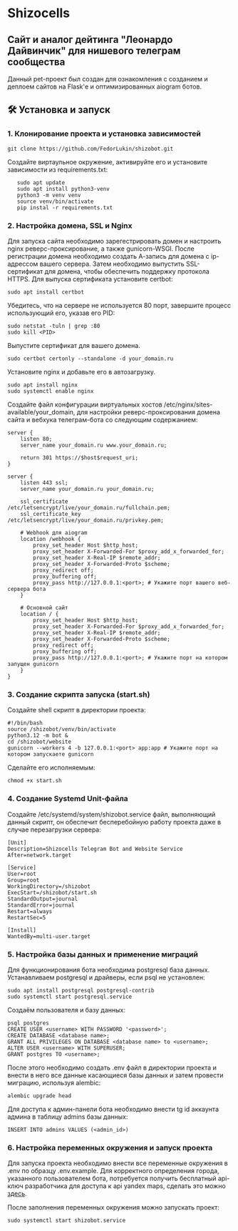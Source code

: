 # Shizocells
## Сайт  и аналог дейтинга "Леонардо Дайвинчик" для нишевого телеграм сообщества
Данный pet-проект был создан для ознакомления с созданием и деплоем сайтов на Flask'е и оптимизированных aiogram ботов.
## 🛠 Установка и запуск
### 1. Клонирование проекта и установка зависимостей
```
git clone https://github.com/FedorLukin/shizobot.git
```
Создайте виртаульное окружение, активируйте его и установите зависимости из requirements.txt:
```
   sudo apt update
   sudo apt install python3-venv
   python3 -m venv venv
   source venv/bin/activate
   pip instal -r requirements.txt
```
### 2. Настройка домена, SSL и Nginx
Для запуска сайта необходимо зарегестрировать домен и настроить nginx реверс-проксирование, а также gunicorn-WSGI. После регистрации домена необходимо создать А-запись для домена с ip-адрессом вашего сервера. Затем необходимо выпустить SSL-сертификат для домена, чтобы обеспечить поддержку протокола HTTPS.
Для выпуска сертификата установите certbot:
```
sudo apt install certbot
```
Убедитесь, что на сервере не используется 80 порт, завершите процесс использующий его, указав его PID:
```
sudo netstat -tuln | grep :80
sudo kill <PID>
```
Выпустите сертификат для вашего домена.
```
sudo certbot certonly --standalone -d your_domain.ru
```
Установите nginx и добавьте его в автозагрузку.
```
sudo apt install nginx
sudo systemctl enable nginx
```
Создайте файл конфигурации виртуальных хостов /etc/nginx/sites-available/your_domain, для настройки реверс-проксирования домена сайта и вебхука телеграм-бота со следующим содержанием:
```
server {
    listen 80;
    server_name your_domain.ru www.your_domain.ru;

    return 301 https://$host$request_uri;
}

server {
    listen 443 ssl;
    server_name your_domain.ru your_domain.ru;

    ssl_certificate /etc/letsencrypt/live/your_domain.ru/fullchain.pem;
    ssl_certificate_key /etc/letsencrypt/live/your_domain.ru/privkey.pem;

    # Webhook для aiogram
    location /webhook {
        proxy_set_header Host $http_host;
        proxy_set_header X-Forwarded-For $proxy_add_x_forwarded_for;
        proxy_set_header X-Real-IP $remote_addr;
        proxy_set_header X-Forwarded-Proto $scheme;
        proxy_redirect off;
        proxy_buffering off;
        proxy_pass http://127.0.0.1:<port>; # Укажите порт вашего веб-сервера бота
    }

    # Основной сайт
    location / {
        proxy_set_header Host $http_host;
        proxy_set_header X-Forwarded-For $proxy_add_x_forwarded_for;
        proxy_set_header X-Real-IP $remote_addr;
        proxy_set_header X-Forwarded-Proto $scheme;
        proxy_redirect off;
        proxy_buffering off;
        proxy_pass http://127.0.0.1:<port>; # Укажите порт на котором запущен gunicorn
    }
}
```
### 3. Создание скрипта запуска (start.sh)

Создайте shell скрипт в директории проекта:

```
#!/bin/bash
source /shizobot/venv/bin/activate
python3.12 -m bot &
cd /shizobot/website
gunicorn --workers 4 -b 127.0.0.1:<port> app:app # Укажите порт на котором запускаете gunicorn
```
Сделайте его исполняемым:
```
chmod +x start.sh
```
### 4. Создание Systemd Unit-файла
Создайте /etc/systemd/system/shizobot.service файл, выполняющий данный скрипт, он обеспечит бесперебойную работу проекта даже в случае перезагрузки сервера:
```
[Unit]
Description=Shizocells Telegram Bot and Website Service
After=network.target

[Service]
User=root
Group=root
WorkingDirectory=/shizobot
ExecStart=/shizobot/start.sh
StandardOutput=journal
StandardError=journal
Restart=always
RestartSec=5

[Install]
WantedBy=multi-user.target
```
### 5. Настройка базы данных и применение миграций
Для функционирования бота необходима postgresql база данных. Устанавливаем postgresql и драйверы, если psql не установлен:
```
sudo apt install postgresql postgresql-contrib
sudo systemctl start postgresql.service
```
Создаём пользователя и базу данных:
```
psql postgres
CREATE USER <username> WITH PASSWORD '<password>';
CREATE DATABASE <database name>;
GRANT ALL PRIVILEGES ON DATABASE <database name> to <username>;
ALTER USER <username> WITH SUPERUSER;
GRANT postgres TO <username>;
```
 После этого необходимо создать .env файл в директории проекта и внести в него все данные касающиеся базы данных и затем провести миграцию, используя alembic:
```
alembic upgrade head
```
Для доступа к админ-панели бота необходимо внести tg id аккаунта админа в таблицу admins базы данных:

```
INSERT INTO admins VALUES (<admin_id>)
```
### 6. Настройка переменных окружения и запуск проекта
Для запуска проекта необходимо внести все переменные окружения в .env по образцу .env.example. Для корректного определения города, указанного пользователем бота, потребуется получить бесплатный api-ключ разработчика для доступа к api yandex maps, сделать это можно [здесь](https://developer.tech.yandex.ru).

После заполнения переменных окружения можно запускать проект:
```
sudo systemctl start shizobot.service
```
